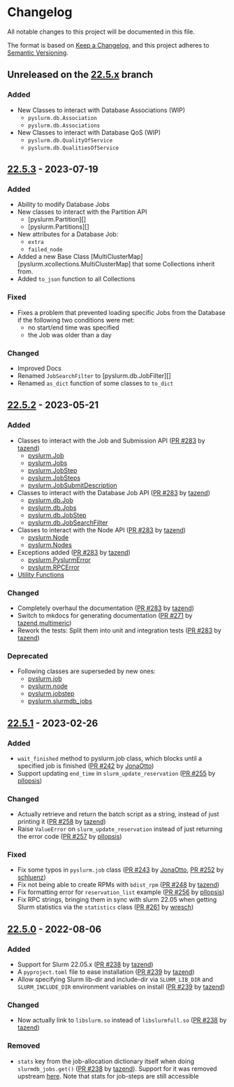 # Changelog

All notable changes to this project will be documented in this file.

The format is based on [Keep a Changelog](https://keepachangelog.com/en/1.1.0/),
and this project adheres to [Semantic Versioning](https://semver.org/spec/v2.0.0.html).

## Unreleased on the [22.5.x](https://github.com/PySlurm/pyslurm/tree/22.5.x) branch

### Added

- New Classes to interact with Database Associations (WIP)
    - `pyslurm.db.Association`
    - `pyslurm.db.Associations`
- New Classes to interact with Database QoS (WIP)
    - `pyslurm.db.QualityOfService`
    - `pyslurm.db.QualitiesOfService`

## [22.5.3](https://github.com/PySlurm/pyslurm/releases/tag/v22.5.3) - 2023-07-19

### Added

- Ability to modify Database Jobs
- New classes to interact with the Partition API
    - [pyslurm.Partition][]
    - [pyslurm.Partitions][]
- New attributes for a Database Job:
    - `extra`
    - `failed_node`
- Added a new Base Class [MultiClusterMap][pyslurm.xcollections.MultiClusterMap] that some Collections inherit from.
- Added `to_json` function to all Collections

### Fixed

- Fixes a problem that prevented loading specific Jobs from the Database if
  the following two conditions were met:
    - no start/end time was specified
    - the Job was older than a day

### Changed

- Improved Docs
- Renamed `JobSearchFilter` to [pyslurm.db.JobFilter][]
- Renamed `as_dict` function of some classes to `to_dict`

## [22.5.2](https://github.com/PySlurm/pyslurm/releases/tag/v22.5.2) - 2023-05-21

### Added

- Classes to interact with the Job and Submission API ([PR #283](https://github.com/PySlurm/pyslurm/pull/283) by [tazend](https://github.com/tazend))
    - [pyslurm.Job](https://pyslurm.github.io/22.5/reference/job/#pyslurm.Job)
    - [pyslurm.Jobs](https://pyslurm.github.io/22.5/reference/job/#pyslurm.Jobs)
    - [pyslurm.JobStep](https://pyslurm.github.io/22.5/reference/jobstep/#pyslurm.JobStep)
    - [pyslurm.JobSteps](https://pyslurm.github.io/22.5/reference/jobstep/#pyslurm.JobSteps)
    - [pyslurm.JobSubmitDescription](https://pyslurm.github.io/22.5/reference/jobsubmitdescription/#pyslurm.JobSubmitDescription)
- Classes to interact with the Database Job API ([PR #283](https://github.com/PySlurm/pyslurm/pull/283) by [tazend](https://github.com/tazend))
    - [pyslurm.db.Job](https://pyslurm.github.io/22.5/reference/db/job/#pyslurm.db.Job)
    - [pyslurm.db.Jobs](https://pyslurm.github.io/22.5/reference/db/job/#pyslurm.db.Jobs)
    - [pyslurm.db.JobStep](https://pyslurm.github.io/22.5/reference/db/jobstep/#pyslurm.db.JobStep)
    - [pyslurm.db.JobSearchFilter](https://pyslurm.github.io/22.5/reference/db/jobsearchfilter/#pyslurm.db.JobSearchFilter)
- Classes to interact with the Node API ([PR #283](https://github.com/PySlurm/pyslurm/pull/283) by [tazend](https://github.com/tazend))
    - [pyslurm.Node](https://pyslurm.github.io/22.5/reference/node/#pyslurm.Node)
    - [pyslurm.Nodes](https://pyslurm.github.io/22.5/reference/node/#pyslurm.Nodes)
- Exceptions added ([PR #283](https://github.com/PySlurm/pyslurm/pull/283) by [tazend](https://github.com/tazend))
    - [pyslurm.PyslurmError](https://pyslurm.github.io/22.5/reference/exceptions/#pyslurm.PyslurmError)
    - [pyslurm.RPCError](https://pyslurm.github.io/22.5/reference/exceptions/#pyslurm.RPCError)
- [Utility Functions](https://pyslurm.github.io/22.5/reference/utilities/#pyslurm.utils)

### Changed

- Completely overhaul the documentation ([PR #283](https://github.com/PySlurm/pyslurm/pull/283) by [tazend](https://github.com/tazend))
- Switch to mkdocs for generating documentation ([PR #271](https://github.com/PySlurm/pyslurm/pull/271) by [tazend](https://github.com/tazend),[multimeric](https://github.com/multimeric))
- Rework the tests: Split them into unit and integration tests ([PR #283](https://github.com/PySlurm/pyslurm/pull/283) by [tazend](https://github.com/tazend))

### Deprecated

- Following classes are superseded by new ones:
    - [pyslurm.job](https://pyslurm.github.io/22.5/reference/old/job/#pyslurm.job)
    - [pyslurm.node](https://pyslurm.github.io/22.5/reference/old/node/#pyslurm.node)
    - [pyslurm.jobstep](https://pyslurm.github.io/22.5/reference/old/jobstep/#pyslurm.jobstep)
    - [pyslurm.slurmdb_jobs](https://pyslurm.github.io/22.5/reference/old/db/job/#pyslurm.slurmdb_jobs)

## [22.5.1](https://github.com/PySlurm/pyslurm/releases/tag/v22.5.1) - 2023-02-26

### Added

- `wait_finished` method to pyslurm.job class, which blocks until a specified
  job is finished ([PR #242](https://github.com/PySlurm/pyslurm/pull/242) by [JonaOtto](https://github.com/JonaOtto))
- Support updating `end_time` in `slurm_update_reservation` ([PR #255](https://github.com/PySlurm/pyslurm/pull/255) by [pllopsis](https://github.com/pllopis))

### Changed

- Actually retrieve and return the batch script as a string, instead of just
  printing it ([PR #258](https://github.com/PySlurm/pyslurm/pull/258) by [tazend](https://github.com/tazend))
- Raise `ValueError` on `slurm_update_reservation` instead of just returning the
  error code ([PR #257](https://github.com/PySlurm/pyslurm/pull/257) by [pllopsis](https://github.com/pllopis))

### Fixed

- Fix some typos in `pyslurm.job` class ([PR #243](https://github.com/PySlurm/pyslurm/pull/243) by [JonaOtto](https://github.com/JonaOtto), [PR #252](https://github.com/PySlurm/pyslurm/pull/252) by [schluenz](https://github.com/schluenz))
- Fix not being able to create RPMs with `bdist_rpm` ([PR #248](https://github.com/PySlurm/pyslurm/pull/248) by [tazend](https://github.com/tazend))
- Fix formatting error for `reservation_list` example ([PR #256](https://github.com/PySlurm/pyslurm/pull/256) by [pllopsis](https://github.com/pllopis))
- Fix RPC strings, bringing them in sync with slurm 22.05 when getting Slurm
  statistics via the `statistics` class ([PR #261](https://github.com/PySlurm/pyslurm/pull/261) by [wresch](https://github.com/wresch))

## [22.5.0](https://github.com/PySlurm/pyslurm/releases/tag/v22.5.0) - 2022-08-06

### Added

- Support for Slurm 22.05.x ([PR #238](https://github.com/PySlurm/pyslurm/pull/238) by [tazend](https://github.com/tazend))
- A `pyproject.toml` file to ease installation ([PR #239](https://github.com/PySlurm/pyslurm/pull/239) by [tazend](https://github.com/tazend))
- Allow specifying Slurm lib-dir and include-dir via `SLURM_LIB_DIR` and `SLURM_INCLUDE_DIR` environment variables on install ([PR #239](https://github.com/PySlurm/pyslurm/pull/239) by [tazend](https://github.com/tazend))

### Changed

- Now actually link to `libslurm.so` instead of `libslurmfull.so` ([PR #238](https://github.com/PySlurm/pyslurm/pull/238) by [tazend](https://github.com/tazend))

### Removed 

- `stats` key from the job-allocation dictionary itself when doing `slurmdb_jobs.get()` ([PR #238](https://github.com/PySlurm/pyslurm/pull/238) by [tazend](https://github.com/tazend)).
   Support for it was removed upstream [here](https://github.com/SchedMD/slurm/commit/2f5254cd79123b70b489338629ac1a14dcc3b845).
   Note that stats for job-steps are still accessible
